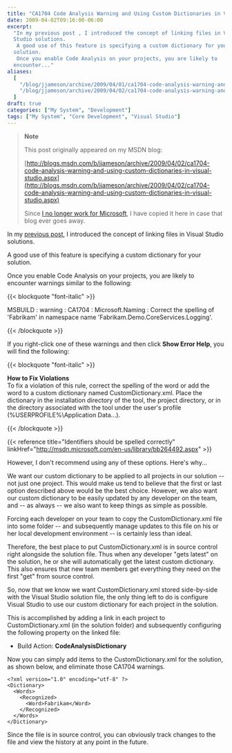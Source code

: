 ```yaml
---
title: "CA1704 Code Analysis Warning and Using Custom Dictionaries in Visual Studio"
date: 2009-04-02T09:16:00-06:00
excerpt:
  "In my previous post , I introduced the concept of linking files in Visual
  Studio solutions. 
   A good use of this feature is specifying a custom dictionary for your
  solution. 
   Once you enable Code Analysis on your projects, you are likely to
  encounter..."
aliases:
  [
    "/blog/jjameson/archive/2009/04/01/ca1704-code-analysis-warning-and-using-custom-dictionaries-in-visual-studio.aspx",
    "/blog/jjameson/archive/2009/04/02/ca1704-code-analysis-warning-and-using-custom-dictionaries-in-visual-studio.aspx",
  ]
draft: true
categories: ["My System", "Development"]
tags: ["My System", "Core Development", "Visual Studio"]
---
```


> **Note**
>
> This post originally appeared on my MSDN blog:
>
> [http://blogs.msdn.com/b/jjameson/archive/2009/04/02/ca1704-code-analysis-warning-and-using-custom-dictionaries-in-visual-studio.aspx](http://blogs.msdn.com/b/jjameson/archive/2009/04/02/ca1704-code-analysis-warning-and-using-custom-dictionaries-in-visual-studio.aspx)
>
> Since
> [I no longer work for Microsoft](/blog/jjameson/2011/09/02/last-day-with-microsoft),
> I have copied it here in case that blog ever goes away.

In my
[previous post](/blog/jjameson/2009/04/02/linked-files-in-visual-studio-solutions),
I introduced the concept of linking files in Visual Studio solutions.

A good use of this feature is specifying a custom dictionary for your solution.

Once you enable Code Analysis on your projects, you are likely to encounter
warnings similar to the following:

{{< blockquote "font-italic" >}}

MSBUILD : warning : CA1704 : Microsoft.Naming : Correct the spelling of
'Fabrikam' in namespace name 'Fabrikam.Demo.CoreServices.Logging'.

{{< /blockquote >}}

If you right-click one of these warnings and then click **Show Error Help**, you
will find the following:

{{< blockquote "font-italic" >}}

**How to Fix Violations**\
To fix a violation of this rule, correct the spelling of the word or add the
word to a custom dictionary named CustomDictionary.xml. Place the dictionary in
the installation directory of the tool, the project directory, or in the
directory associated with the tool under the user's profile
(%USERPROFILE%\Application Data\...).

{{< /blockquote >}}

{{< reference title="Identifiers should be spelled correctly"
linkHref="http://msdn.microsoft.com/en-us/library/bb264492.aspx" >}}

However, I don't recommend using any of these options. Here's why...

We want our custom dictionary to be applied to all projects in our solution --
not just one project. This would make us tend to believe that the first or last
option described above would be the best choice. However, we also want our
custom dictionary to be easily updated by any developer on the team, and -- as
always -- we also want to keep things as simple as possible.

Forcing each developer on your team to copy the CustomDictionary.xml file into
some folder -- and subsequently manage updates to this file on his or her local
development environment -- is certainly less than ideal.

Therefore, the best place to put CustomDictionary.xml is in source control right
alongside the solution file. Thus when any developer "gets latest" on the
solution, he or she will automatically get the latest custom dictionary. This
also ensures that new team members get everything they need on the first "get"
from source control.

So, now that we know we want CustomDictionary.xml stored side-by-side with the
Visual Studio solution file, the only thing left to do is configure Visual
Studio to use our custom dictionary for each project in the solution.

This is accomplished by adding a link in each project to CustomDictionary.xml
(in the solution folder) and subsequently configuring the following property on
the linked file:

- Build Action: **CodeAnalysisDictionary**

Now you can simply add items to the CustomDictionary.xml for the solution, as
shown below, and eliminate those CA1704 warnings.

```
<?xml version="1.0" encoding="utf-8" ?>
<Dictionary>
  <Words>
    <Recognized>
      <Word>Fabrikam</Word>
    </Recognized>
  </Words>
</Dictionary>
```

Since the file is in source control, you can obviously track changes to the file
and view the history at any point in the future.
